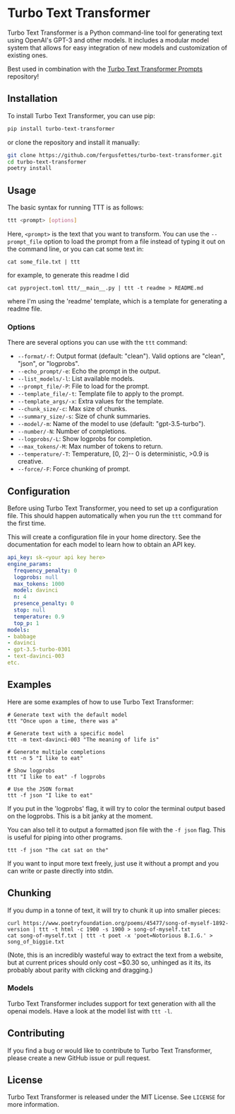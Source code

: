 # Turbo Text Transformer

Turbo Text Transformer is a Python command-line tool for generating text using OpenAI's GPT-3 and other models. It includes a modular model system that allows for easy integration of new models and customization of existing ones.

Best used in combination with the [Turbo Text Transformer Prompts](https://github.com/fergusfettes/turbo-text-transformer-prompts) repository!

## Installation

To install Turbo Text Transformer, you can use pip:

```sh
pip install turbo-text-transformer
```

or clone the repository and install it manually:

```sh
git clone https://github.com/fergusfettes/turbo-text-transformer.git
cd turbo-text-transformer
poetry install
```

## Usage

The basic syntax for running TTT is as follows:

```bash
ttt <prompt> [options]
```

Here, `<prompt>` is the text that you want to transform. You can use the `--prompt_file` option to load the prompt from a file instead of typing it out on the command line, or you can cat some text in:

```
cat some_file.txt | ttt
```

for example, to generate this readme I did

```
cat pyproject.toml ttt/__main__.py | ttt -t readme > README.md
```

where I'm using the 'readme' template, which is a template for generating a readme file.

### Options

There are several options you can use with the `ttt` command:

- `--format/-f`: Output format (default: "clean"). Valid options are "clean", "json", or "logprobs".
- `--echo_prompt/-e`: Echo the prompt in the output.
- `--list_models/-l`: List available models.
- `--prompt_file/-P`: File to load for the prompt.
- `--template_file/-t`: Template file to apply to the prompt.
- `--template_args/-x`: Extra values for the template.
- `--chunk_size/-c`: Max size of chunks.
- `--summary_size/-s`: Size of chunk summaries.
- `--model/-m`: Name of the model to use (default: "gpt-3.5-turbo").
- `--number/-N`: Number of completions.
- `--logprobs/-L`: Show logprobs for completion.
- `--max_tokens/-M`: Max number of tokens to return.
- `--temperature/-T`: Temperature, [0, 2]-- 0 is deterministic, >0.9 is creative.
- `--force/-F`: Force chunking of prompt.

## Configuration

Before using Turbo Text Transformer, you need to set up a configuration file. This should happen automatically when you run the `ttt` command for the first time.

This will create a configuration file in your home directory. See the documentation for each model to learn how to obtain an API key.

```~/.config/ttt/openai.yaml
api_key: sk-<your api key here>
engine_params:
  frequency_penalty: 0
  logprobs: null
  max_tokens: 1000
  model: davinci
  n: 4
  presence_penalty: 0
  stop: null
  temperature: 0.9
  top_p: 1
models:
- babbage
- davinci
- gpt-3.5-turbo-0301
- text-davinci-003
etc.
```

## Examples

Here are some examples of how to use Turbo Text Transformer:

```
# Generate text with the default model
ttt "Once upon a time, there was a"

# Generate text with a specific model
ttt -m text-davinci-003 "The meaning of life is"

# Generate multiple completions
ttt -n 5 "I like to eat"

# Show logprobs
ttt "I like to eat" -f logprobs

# Use the JSON format
ttt -f json "I like to eat"
```

If you put in the 'logprobs' flag, it will try to color the terminal output based on the logprobs. This is a bit janky at the moment.

You can also tell it to output a formatted json file with the `-f json` flag. This is useful for piping into other programs.

```
ttt -f json "The cat sat on the"
```

If you want to input more text freely, just use it without a prompt and you can write or paste directly into stdin.

## Chunking

If you dump in a tonne of text, it will try to chunk it up into smaller pieces:


```
curl https://www.poetryfoundation.org/poems/45477/song-of-myself-1892-version | ttt -t html -c 1900 -s 1900 > song-of-myself.txt
cat song-of-myself.txt | ttt -t poet -x 'poet=Notorious B.I.G.' > song_of_biggie.txt
```

(Note, this is an incredibly wasteful way to extract the text from a website, but at current prices should only cost ~$0.30 so, unhinged as it its, its probably about parity with clicking and dragging.)

### Models

Turbo Text Transformer includes support for text generation with all the openai models. Have a look at the model list with `ttt -l`.

## Contributing

If you find a bug or would like to contribute to Turbo Text Transformer, please create a new GitHub issue or pull request.

## License

Turbo Text Transformer is released under the MIT License. See `LICENSE` for more information.
